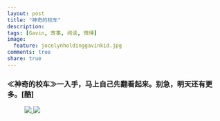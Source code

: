 ```yaml
---
layout: post
title: "神奇的校车"
description: 
tags: [Gavin, 故事, 阅读, 微博]
image:
  feature: jocelynholdinggavinkid.jpg
comments: true
share: true
---
```


### ≪神奇的校车≫一入手，马上自己先翻看起来。别急，明天还有更多。[酷] ###


<figure>
  <a href="{{ site.url }}/images/2014-05-07a.jpg">
  <img src="{{ site.url }}/images/2014-05-07a.jpg">
  </a>
  <a href="{{ site.url }}/images/2014-05-07b.jpg">
  <img src="{{ site.url }}/images/2014-05-07b.jpg">
  </a>
</figure>
